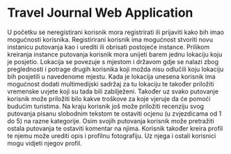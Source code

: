 # Travel Journal Web Application

U početku se neregistirani korisnik mora registrirati ili prijaviti kako bih imao mogućnosti korisnika. Registirirani korisnik ima mogućnost stvoriti novu instanicu putovanja kao i urediti ili obrisati postojeće instance. Prilikom kreiranja instance putovanja korisnik mora unijeti barem jednu lokaciju koju je posjetio. Lokacija se povezuje s mjestom i državom gdje se nalazi zbog preglednosti i potrage drugih korisnika koji možda nisu odlučili koju lokaciju bih posjetili u navedenome mjestu. Kada je lokacija unesena korisnik ima mogućnost dodati multimedijski sadržaj za tu lokaciju te također priložiti vremenske uvjete koji su tada bili zabilježeni. Također uz svako putovanje korisnik može priložiti bilo kakve troškove za koje vjeruje da će pomoći budućim turistima. Na kraju korisnik još može priložiti recenziju svog putovanja pisanu slobodnim tekstom te ostaviti ocjenu (u zvjezdicama od 1 do 5) na razne kategorije. Osim svojih putovanja korisnik može pretražiti ostala putovanja te ostaviti komentar na njima. Korisnik također kreira profil te njemu može urediti opis i profilnu fotografiju. Uz njega i ostali korisnici mogu vidjeti njegov profil.